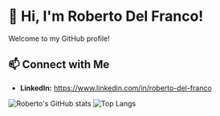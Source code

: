 # 👋 Hi, I'm Roberto Del Franco!

Welcome to my GitHub profile!

## 📫 Connect with Me

- **LinkedIn:** https://www.linkedin.com/in/roberto-del-franco

![Roberto's GitHub stats](https://github-readme-stats.vercel.app/api?username=robertodelfranco&show_icons=true&theme=radical)
![Top Langs](https://github-readme-stats.vercel.app/api/top-langs/?username=robertodelfranco&layout=compact&theme=radical)
